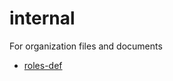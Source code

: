 # internal
For organization files and documents

- [roles-def](https://mba.americaeconomia.com/articulos/notas/ceo-cio-cto-que-quieren-decir-estas-y-otras-siglas-en-el-trabajo)
